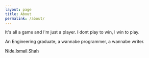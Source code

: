 ```yaml
---
layout: page
title: About
permalink: /about/
---
```

<div class="about">

<p>It's all a game and I'm just a player. I dont play to win, I win to play.</p>
<p>An Engineering graduate, a wannabe programmer, a wannabe writer.</p>

</div>


<p class="medium">
    <script async src="https://static.medium.com/embed.js"></script>
    <a class="m-profile" href="https://medium.com/@nidaismailshah">Nida Ismail Shah</a>
</p>